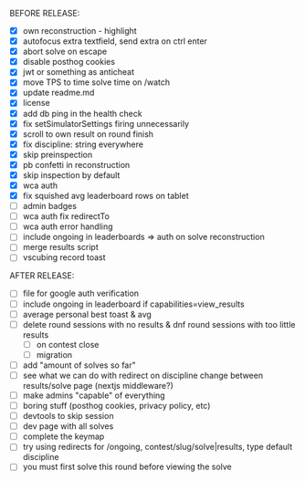 BEFORE RELEASE:
- [x] own reconstruction - highlight
- [x] autofocus extra textfield, send extra on ctrl enter
- [x] abort solve on escape
- [x] disable posthog cookies
- [x] jwt or something as anticheat 
- [x] move TPS to time solve time on /watch
- [x] update readme.md
- [x] license
- [x] add db ping in the health check
- [x] fix setSimulatorSettings firing unnecessarily
- [x] scroll to own result on round finish
- [x] fix discipline: string everywhere
- [x] skip preinspection
- [x] pb confetti in reconstruction
- [x] skip inspection by default 
- [x] wca auth
- [x] fix squished avg leaderboard rows on tablet
- [ ] admin badges
- [ ] wca auth fix redirectTo
- [ ] wca auth error handling
- [ ] include ongoing in leaderboards => auth on solve reconstruction
- [ ] merge results script
- [ ] vscubing record toast

AFTER RELEASE:
- [ ] file for google auth verification
- [ ] include ongoing in leaderboard if capabilities=view_results
- [ ] average personal best toast & avg 
- [ ] delete round sessions with no results & dnf round sessions with too little results
    - [ ] on contest close
    - [ ] migration
- [ ] add "amount of solves so far" 
- [ ] see what we can do with redirect on discipline change between results/solve page (nextjs middleware?)
- [ ] make admins "capable" of everything
- [ ] boring stuff (posthog cookies, privacy policy, etc)
- [ ] devtools to skip session
- [ ] dev page with all solves
- [ ] complete the keymap
- [ ] try using redirects for /ongoing, contest/slug/solve|results, type default discipline
- [ ] you must first solve this round before viewing the solve
